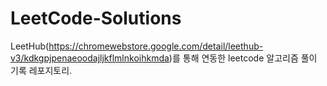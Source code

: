 # LeetCode-Solutions
LeetHub(https://chromewebstore.google.com/detail/leethub-v3/kdkgpjpenaeoodajljkflmlnkoihkmda)를 통해 연동한 leetcode 알고리즘 풀이 기록 레포지토리.
